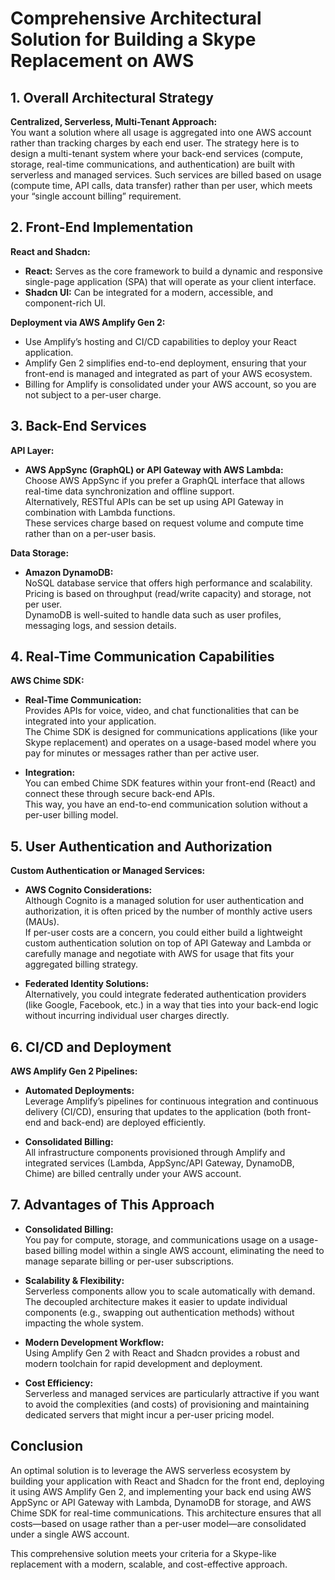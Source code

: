 # Comprehensive Architectural Solution for Building a Skype Replacement on AWS

## 1. Overall Architectural Strategy  
**Centralized, Serverless, Multi-Tenant Approach:**  
You want a solution where all usage is aggregated into one AWS account rather than tracking charges by each end user. The strategy here is to design a multi-tenant system where your back-end services (compute, storage, real-time communications, and authentication) are built with serverless and managed services. Such services are billed based on usage (compute time, API calls, data transfer) rather than per user, which meets your “single account billing” requirement.

## 2. Front-End Implementation  
**React and Shadcn:**  

- **React:** Serves as the core framework to build a dynamic and responsive single-page application (SPA) that will operate as your client interface.
- **Shadcn UI:** Can be integrated for a modern, accessible, and component-rich UI.

**Deployment via AWS Amplify Gen 2:**  

- Use Amplify’s hosting and CI/CD capabilities to deploy your React application.
- Amplify Gen 2 simplifies end-to-end deployment, ensuring that your front-end is managed and integrated as part of your AWS ecosystem.
- Billing for Amplify is consolidated under your AWS account, so you are not subject to a per-user charge.

## 3. Back-End Services  
**API Layer:**  

- **AWS AppSync (GraphQL) or API Gateway with AWS Lambda:**  
Choose AWS AppSync if you prefer a GraphQL interface that allows real-time data synchronization and offline support.  
Alternatively, RESTful APIs can be set up using API Gateway in combination with Lambda functions.  
These services charge based on request volume and compute time rather than on a per-user basis.

**Data Storage:**  

- **Amazon DynamoDB:**  
NoSQL database service that offers high performance and scalability.  
Pricing is based on throughput (read/write capacity) and storage, not per user.  
DynamoDB is well-suited to handle data such as user profiles, messaging logs, and session details.

## 4. Real-Time Communication Capabilities  
**AWS Chime SDK:**  

- **Real-Time Communication:**  
Provides APIs for voice, video, and chat functionalities that can be integrated into your application.  
The Chime SDK is designed for communications applications (like your Skype replacement) and operates on a usage-based model where you pay for minutes or messages rather than per active user.

- **Integration:**  
You can embed Chime SDK features within your front-end (React) and connect these through secure back-end APIs.  
This way, you have an end-to-end communication solution without a per-user billing model.

## 5. User Authentication and Authorization  
**Custom Authentication or Managed Services:**  

- **AWS Cognito Considerations:**  
Although Cognito is a managed solution for user authentication and authorization, it is often priced by the number of monthly active users (MAUs).  
If per-user costs are a concern, you could either build a lightweight custom authentication solution on top of API Gateway and Lambda or carefully manage and negotiate with AWS for usage that fits your aggregated billing strategy.

- **Federated Identity Solutions:**  
Alternatively, you could integrate federated authentication providers (like Google, Facebook, etc.) in a way that ties into your back-end logic without incurring individual user charges directly.

## 6. CI/CD and Deployment  
**AWS Amplify Gen 2 Pipelines:**  

- **Automated Deployments:**  
Leverage Amplify’s pipelines for continuous integration and continuous delivery (CI/CD), ensuring that updates to the application (both front-end and back-end) are deployed efficiently.

- **Consolidated Billing:**  
All infrastructure components provisioned through Amplify and integrated services (Lambda, AppSync/API Gateway, DynamoDB, Chime) are billed centrally under your AWS account.

## 7. Advantages of This Approach  

- **Consolidated Billing:**  
You pay for compute, storage, and communications usage on a usage-based billing model within a single AWS account, eliminating the need to manage separate billing or per-user subscriptions.

- **Scalability & Flexibility:**  
Serverless components allow you to scale automatically with demand.  
The decoupled architecture makes it easier to update individual components (e.g., swapping out authentication methods) without impacting the whole system.

- **Modern Development Workflow:**  
Using Amplify Gen 2 with React and Shadcn provides a robust and modern toolchain for rapid development and deployment.

- **Cost Efficiency:**  
Serverless and managed services are particularly attractive if you want to avoid the complexities (and costs) of provisioning and maintaining dedicated servers that might incur a per-user pricing model.

## Conclusion  
An optimal solution is to leverage the AWS serverless ecosystem by building your application with React and Shadcn for the front end, deploying it using AWS Amplify Gen 2, and implementing your back end using AWS AppSync or API Gateway with Lambda, DynamoDB for storage, and AWS Chime SDK for real-time communications. This architecture ensures that all costs—based on usage rather than a per-user model—are consolidated under a single AWS account.

This comprehensive solution meets your criteria for a Skype-like replacement with a modern, scalable, and cost-effective approach.
